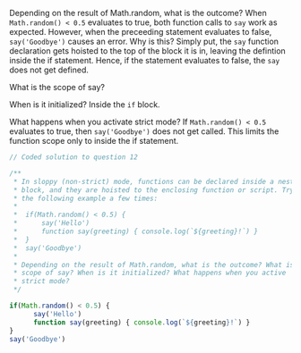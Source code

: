Depending on the result of Math.random, what is the outcome? When `Math.random() < 0.5` evaluates to true, both function calls to `say` work as expected.
However, when the preceeding statement evaluates to false, `say('Goodbye')` causes an error. Why is this?
Simply put, the `say` function declaration gets hoisted to the top of the block it is in, leaving the defintion inside the if statement. Hence, if the statement evaluates 
to false, the `say` does not get defined.

What is the scope of say?

When is it initialized? Inside the `if` block.

What happens when you activate strict mode? If `Math.random() < 0.5` evaluates to true, then `say('Goodbye')` does not get called. This limits the function scope only to inside the if statement.

```javascript
// Coded solution to question 12

/**
 * In sloppy (non-strict) mode, functions can be declared inside a nested
 * block, and they are hoisted to the enclosing function or script. Try out
 * the following example a few times:
 * 
 *  if(Math.random() < 0.5) {
 *      say('Hello')
 *      function say(greeting) { console.log(`${greeting}!`) }
 *  }
 *  say('Goodbye')
 * 
 * Depending on the result of Math.random, what is the outcome? What is the
 * scope of say? When is it initialized? What happens when you active 
 * strict mode?
 */

if(Math.random() < 0.5) {
      say('Hello')
      function say(greeting) { console.log(`${greeting}!`) }
}
say('Goodbye')
```
